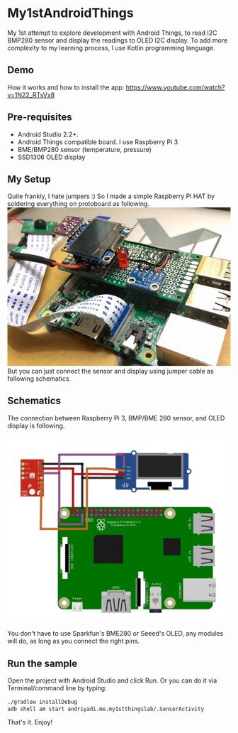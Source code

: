 # My1stAndroidThings
My 1st attempt to explore development with Android Things, to read I2C BMP280 sensor and display the readings to OLED I2C display. To add more complexity to my learning process, I use Kotlin programming language.

## Demo
How it works and how to install the app: https://www.youtube.com/watch?v=1N22_RTsVx8

## Pre-requisites

* Android Studio 2.2+.
* Android Things compatible board. I use Raspberry Pi 3
* BME/BMP280 sensor (temperature, pressure)
* SSD1306 OLED display

## My Setup
Quite frankly, I hate jumpers :) So I made a simple Raspberry Pi HAT by soldering everything on protoboard as following. 
![MySetup](https://github.com/andriyadi/My1stAndroidThings/raw/master/MySetup.jpg)
But you can just connect the sensor and display using jumper cable as following schematics.

## Schematics
The connection between Raspberry Pi 3, BMP/BME 280 sensor, and OLED display is following.

![Schematics](https://github.com/andriyadi/My1stAndroidThings/raw/master/Schematics.jpg)

You don't have to use Sparkfun's BME280 or Seeed's OLED, any modules will do, as long as you connect the right pins.

## Run the sample
Open the project with Android Studio and click Run. Or you can do it via Terminal/command line by typing:
```
./gradlew installDebug
adb shell am start andriyadi.me.my1stthingslab/.SensorActivity
```
That's it. Enjoy!
